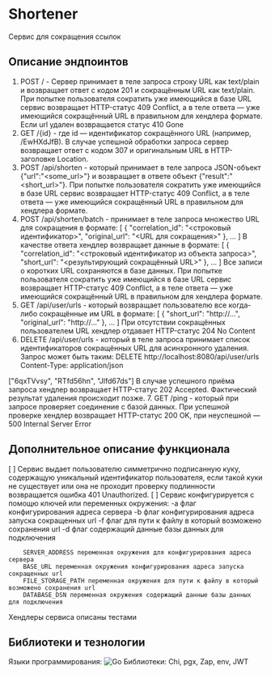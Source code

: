 # Shortener

Сервис для сокращения ссылок

## Описание эндпоинтов

1. POST / - Сервер принимает в теле запроса строку URL как text/plain и возвращает ответ с кодом 201 и сокращённым URL как text/plain. При попытке пользователя сократить уже имеющийся в базе URL сервис возвращает HTTP-статус 409 Conflict, а в теле ответа — уже имеющийся сокращённый URL в правильном для хендлера формате. Если url удален возвращается статус 410 Gone
2. GET /{id} - где id — идентификатор сокращённого URL (например, /EwHXdJfB). В случае успешной обработки запроса сервер возвращает   ответ с кодом 307 и оригинальным URL в HTTP-заголовке Location.
3. POST /api/shorten - который принимает в теле запроса JSON-объект {"url":"<some_url>"} и возвращает в ответе объект {"result":"<short_url>"}. При попытке пользователя сократить уже имеющийся в базе URL сервис возвращает HTTP-статус 409 Conflict, а в теле ответа — уже имеющийся сокращённый URL в правильном для хендлера формате.
4. POST /api/shorten/batch - принимает в теле запроса множество URL для сокращения в формате:
[
    {
        "correlation_id": "<строковый идентификатор>",
        "original_url": "<URL для сокращения>"
    },
    ...
] 
В качестве ответа хендлер возвращает данные в формате:
[
    {
        "correlation_id": "<строковый идентификатор из объекта запроса>",
        "short_url": "<результирующий сокращённый URL>"
    },
    ...
] 
Все записи о коротких URL сохраняются в базе данных.
При попытке пользователя сократить уже имеющийся в базе URL сервис возвращает HTTP-статус 409 Conflict, а в теле ответа — уже имеющийся сокращённый URL в правильном для хендлера формате.
5. GET /api/user/urls - который возвращает пользователю все когда-либо сокращённые им URL в формате:
[
    {
        "short_url": "http://...",
        "original_url": "http://..."
    },
    ...
] 
При отсутствии сокращённых пользователем URL хендлер отдавает HTTP-статус 204 No Content
6. DELETE /api/user/urls - который в теле запроса принимает список идентификаторов сокращённых URL для асинхронного удаления. Запрос может быть таким:
DELETE http://localhost:8080/api/user/urls
Content-Type: application/json

["6qxTVvsy", "RTfd56hn", "Jlfd67ds"] 
В случае успешного приёма запроса хендлер возвращает HTTP-статус 202 Accepted. Фактический результат удаления происходит позже.
7. GET /ping - который при запросе проверяет соединение с базой данных. При успешной проверке хендлер возвращает HTTP-статус 200 OK, при неуспешной — 500 Internal Server Error

## Дополнительное описание функционала
[ ] Сервис выдает пользователю симметрично подписанную куку, содержащую уникальный идентификатор пользователя, если такой куки не существует или она не проходит проверку подлинности возвращается ошибка 401 Unauthorized.
[ ] Сервис конфигурируется с помощю ключей или переменных окружения:
        -a флаг конфигурирования адреса сервера
        -b флаг конфигурирования адреса запуска сокращенных url
        -f флаг для пути к файлу в который возможено сохранения url
        -d флаг содержащий данные базы данных для подключения 

        SERVER_ADDRESS переменная окружения для конфигурирования адреса сервера
        BASE_URL переменная окружения конфигурирования адреса запуска сокращенных url
        FILE_STORAGE_PATH переменная окружения для пути к файлу в который возможено сохранения url
        DATABASE_DSN переменная окружения содержащий данные базы данных для подключения 

Хендлеры сервиса описаны тестами

## Библиотеки и тезнологии
Языки программирования: ![Go](https://img.shields.io/badge/-Kotlin-0E2336?style=for-the-badge&logo=Go)
Библиотеки: Chi, pgx, Zap, env, JWT

